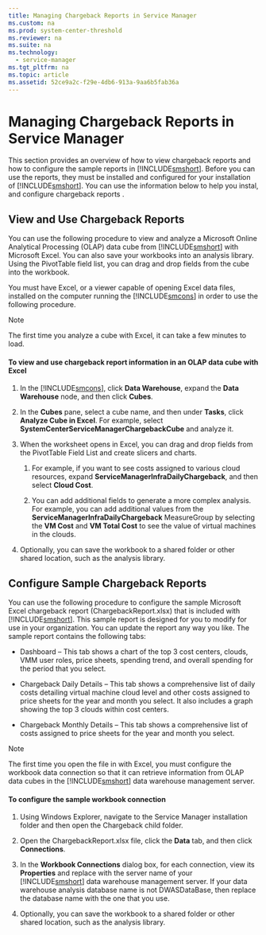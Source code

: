 ```yaml
---
title: Managing Chargeback Reports in Service Manager
ms.custom: na
ms.prod: system-center-threshold
ms.reviewer: na
ms.suite: na
ms.technology: 
  - service-manager
ms.tgt_pltfrm: na
ms.topic: article
ms.assetid: 52ce9a2c-f29e-4db6-913a-9aa6b5fab36a
---
```

# Managing Chargeback Reports in Service Manager
This section provides an overview of how to view chargeback reports and how to configure the sample reports in [!INCLUDE[smshort](../../Token/smshort_md.md)]. Before you can use the reports, they must be installed and configured for your installation of [!INCLUDE[smshort](../../Token/smshort_md.md)].  You can use the information below to help you instal, and configure chargeback reports .

## View and Use Chargeback Reports
You can use the following procedure to view and analyze a Microsoft Online Analytical Processing \(OLAP\) data cube from [!INCLUDE[smshort](../../Token/smshort_md.md)] with Microsoft Excel. You can also save your workbooks into an analysis library. Using the PivotTable field list, you can drag and drop fields from the cube into the workbook.

You must have Excel, or a viewer capable of opening Excel data files, installed on the computer running the [!INCLUDE[smcons](../../Token/smcons_md.md)] in order to use the following procedure.

> [!NOTE]
> The first time you analyze a cube with Excel, it can take a few minutes to load.

#### To view and use chargeback report information in an OLAP data cube with Excel

1.  In the [!INCLUDE[smcons](../../Token/smcons_md.md)], click **Data Warehouse**, expand the **Data Warehouse** node, and then click **Cubes**.

2.  In the **Cubes** pane, select a cube name, and then under **Tasks**, click **Analyze Cube in Excel**. For example, select **SystemCenterServiceManagerChargebackCube** and analyze it.

3.  When the worksheet opens in Excel, you can drag and drop fields from the PivotTable Field List and create slicers and charts.

    1.  For example, if you want to see costs assigned to various cloud resources, expand **ServiceManagerInfraDailyChargeback**, and then select **Cloud Cost**.

    2.  You can add additional fields to generate a more complex analysis. For example, you can add additional values from the **ServiceManagerInfraDailyChargeback** MeasureGroup by selecting the **VM Cost** and **VM Total Cost** to see the value of virtual machines in the clouds.

4.  Optionally, you can save the workbook to a shared folder or other shared location, such as the analysis library.

## Configure Sample Chargeback Reports
You can use the following procedure to configure the sample Microsoft Excel chargeback report \(ChargebackReport.xlsx\) that is included with [!INCLUDE[smshort](../../Token/smshort_md.md)]. This sample report is designed for you to modify for use in your organization. You can update the report any way you like. The sample report contains the following tabs:

-   Dashboard – This tab shows a chart of the top 3 cost centers, clouds, VMM user roles, price sheets, spending trend, and overall spending for the period that you select.

-   Chargeback Daily Details – This tab shows a comprehensive list of daily costs detailing virtual machine cloud level and other costs assigned to price sheets for the year and month you select. It also includes a graph showing the top 3 clouds within cost centers.

-   Chargeback Monthly Details – This tab shows a comprehensive list of costs assigned to price sheets for the year and month you select.

> [!NOTE]
> The first time you open the file in with Excel, you must configure the workbook data connection so that it can retrieve information from OLAP data cubes in the [!INCLUDE[smshort](../../Token/smshort_md.md)] data warehouse management server.

#### To configure the sample workbook connection

1.  Using Windows Explorer, navigate to the Service Manager installation folder and then open the Chargeback child folder.

2.  Open the ChargebackReport.xlsx file, click the **Data** tab, and then click **Connections**.

3.  In the **Workbook Connections** dialog box, for each connection, view its **Properties** and replace <LocalHost> with the server name of your [!INCLUDE[smshort](../../Token/smshort_md.md)] data warehouse management server. If your data warehouse analysis database name is not DWASDataBase, then replace the database name with the one that you use.

4.  Optionally, you can save the workbook to a shared folder or other shared location, such as the analysis library.


